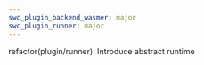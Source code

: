 ```yaml
---
swc_plugin_backend_wasmer: major
swc_plugin_runner: major
---
```


refactor(plugin/runner): Introduce abstract runtime
